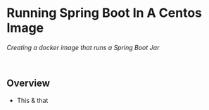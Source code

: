 # Running Spring Boot In A Centos Image
*Creating a docker image that runs a Spring Boot Jar*

<br>

## Overview
* This & that
